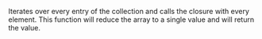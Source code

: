 Iterates over every entry of the collection and calls the closure with every element.
		This function will reduce the array to a single value and will return the value.